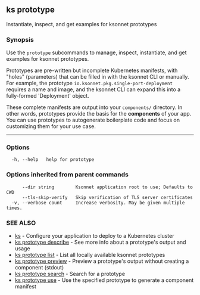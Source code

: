 ## ks prototype

Instantiate, inspect, and get examples for ksonnet prototypes

### Synopsis


Use the `prototype` subcommands to manage, inspect, instantiate, and get
examples for ksonnet prototypes.

Prototypes are pre-written but incomplete Kubernetes manifests, with "holes"
(parameters) that can be filled in with the ksonnet CLI or manually. For example,
the prototype `io.ksonnet.pkg.single-port-deployment` requires a name and image,
and the ksonnet CLI can expand this into a fully-formed 'Deployment' object.

These complete manifests are output into your `components/` directory. In other
words, prototypes provide the basis for the **components** of your app. You can
use prototypes to autogenerate boilerplate code and focus on customizing them
for your use case.

----


### Options

```
  -h, --help   help for prototype
```

### Options inherited from parent commands

```
      --dir string        Ksonnet application root to use; Defaults to CWD
      --tls-skip-verify   Skip verification of TLS server certificates
  -v, --verbose count     Increase verbosity. May be given multiple times.
```

### SEE ALSO

* [ks](ks.md)	 - Configure your application to deploy to a Kubernetes cluster
* [ks prototype describe](ks_prototype_describe.md)	 - See more info about a prototype's output and usage
* [ks prototype list](ks_prototype_list.md)	 - List all locally available ksonnet prototypes
* [ks prototype preview](ks_prototype_preview.md)	 - Preview a prototype's output without creating a component (stdout)
* [ks prototype search](ks_prototype_search.md)	 - Search for a prototype
* [ks prototype use](ks_prototype_use.md)	 - Use the specified prototype to generate a component manifest

